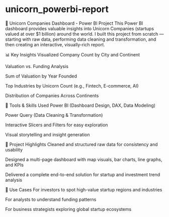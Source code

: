 # unicorn_powerbi-report
🦄 Unicorn Companies Dashboard - Power BI Project
This Power BI dashboard provides valuable insights into Unicorn Companies (startups valued at over $1 billion) around the world.
I built this project from scratch — starting with raw data, performing data cleaning and transformation, and then creating an interactive, visually-rich report.

📊 Key Insights Visualized
Company Count by City and Continent

Valuation vs. Funding Analysis

Sum of Valuation by Year Founded

Top Industries by Unicorn Count (e.g., Fintech, E-commerce, AI)

Distribution of Companies Across Continents

🔧 Tools & Skills Used
Power BI (Dashboard Design, DAX, Data Modeling)

Power Query (Data Cleaning & Transformation)

Interactive Slicers and Filters for easy exploration

Visual storytelling and insight generation

📁 Project Highlights
Cleaned and structured raw data for consistency and usability

Designed a multi-page dashboard with map visuals, bar charts, line graphs, and KPIs

Delivered a complete end-to-end solution for startup and investment trend analysis

🚀 Use Cases
For investors to spot high-value startup regions and industries

For analysts to understand funding patterns

For business strategists exploring global startup ecosystems

